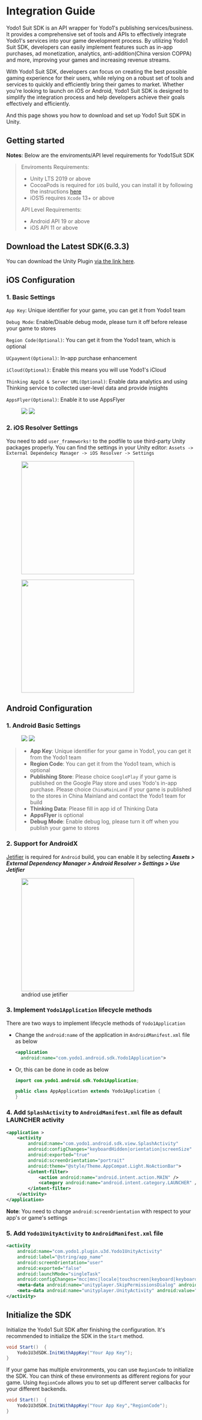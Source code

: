 # Integration Guide

Yodo1 Suit SDK is an API wrapper for Yodo1's publishing services/business. It provides a comprehensive set of tools and APIs to effectively integrate Yodo1's services into your game development process. By utilizing Yodo1 Suit SDK, developers can easily implement features such as in-app purchases, ad monetization, analytics, anti-addition(China version COPPA) and more, improving your games and increasing revenue streams.

With Yodo1 Suit SDK, developers can focus on creating the best possible gaming experience for their users, while relying on a robust set of tools and services to quickly and efficiently bring their games to market. Whether you're looking to launch on iOS or Android, Yodo1 Suit SDK is designed to simplify the integration process and help developers achieve their goals effectively and efficiently.

And this page shows you how to download and set up Yodo1 Suit SDK in Unity.

## Getting started

**Notes**: Below are the enviroments/API level requirements for Yodo1Suit SDK

> Enviroments Requirements:
>
> - Unity LTS 2019 or above
> - CocoaPods is required for `iOS` build, you can install it by following the instructions [here](https://guides.cocoapods.org/using/getting-started.html#getting-started)
> - iOS15 requires `Xcode` 13+ or above
>
> API Level Requirements:
>
> - Android API 19 or above
> - iOS API 11 or above

## Download the Latest SDK(6.3.3)

You can download the Unity Plugin [via the link here](https://bj-ali-opp-sdk-update.oss-cn-beijing.aliyuncs.com/Yodo1Sdk_OpenSuit/Yodo1-Suit-6.3.3.unitypackage).

## iOS Configuration

### 1. Basic Settings

`App Key`: Unique identifier for your game, you can get it from Yodo1 team

`Debug Mode`: Enable/Disable debug mode, please turn it off before release your game to stores

`Region Code(Optional)`: You can get it from the Yodo1 team, which is optional

`UCpayment(Optional)`: In-app purchase enhancement

`iCloud(Optional)`: Enable this means you will use Yodo1's iCloud

`Thinking AppId & Server URL(Optional)`: Enable data analytics and using Thinking service to collected user-level data and provide insights

`AppsFlyer(Optional)`: Enable it to use AppsFlyer
<!-- markdownlint-disable -->

<figure> 
	 <img src="/zh/assets/images/unity_ios.png">
    <img src="/zh/assets/images/unity_setting_0.png">
</figure>
<!-- markdownlint-restore -->

### 2. iOS Resolver Settings

You need to add `user_frameworks!` to the podfile to use third-party Unity packages properly.  You can find the settings in your Unity editor: `Assets -> External Dependency Manager -> iOS Resolver -> Settings`

<!-- markdownlint-disable -->

<figure> 
    <img src="/zh/assets/images/unity_setting_1.jpg" width="300"> 
</figure>
<figure> 
    <img src="/zh/assets/images/unity_setting_2.jpg" width="300"> 
</figure>

<!-- markdownlint-restore -->

## Android Configuration

### 1. Android Basic Settings

<!-- markdownlint-disable -->
<figure> 
	<img src="/zh/assets/images/unity_android.png">
    <img src="/zh/assets/images/unity_setting_3.png"> 
    <!-- <figcaption>Unity Settings</figcaption>  -->
</figure>

>* **App Key**: Unique identifier for your game in Yodo1, you can get it from the Yodo1 team
>* **Region Code**: You can get it from the Yodo1 team, which is optional
>* **Publishing Store**: Please choice `GooglePlay` if your game is published on the Google Play store and uses Yodo's in-app purchase. Please choice `ChinaMainLand` if your game is published to the stores in China Mainland and contact the Yodo1 team for build
>* **Thinking Data**: Please fill in app id of Thinking Data
>* **AppsFlyer** is optional
>* **Debug Mode**: Enable debug log, please turn it off when you publish your game to stores

### 2. Support for AndroidX

[Jetifier](https://developer.android.com/jetpack/androidx/releases/jetifier) is required for `Android` build, you can enable it by selecting ***Assets > External Dependency Manager > Android Resolver > Settings > Use Jetifier***

<!-- markdownlint-disable -->
<figure> 
    <img src="/zh/assets/images/andriod_use_jetifier.png" width="300"> 
    <figcaption>andriod use jetifier</figcaption> 
</figure>

### 3. Implement `Yodo1Application` lifecycle methods

There are two ways to implement lifecycle methods of `Yodo1Application`

* Change the `android:name` of the application in `AndroidManifest.xml` file as below
  
  ```xml
  <application
    android:name="com.yodo1.android.sdk.Yodo1Application">
  ```

* Or, this can be done in code as below
  
  ```java
  import com.yodo1.android.sdk.Yodo1Application;

  public class AppApplication extends Yodo1Application {
  }
  ```

### 4. Add `SplashActivity` to `AndroidManifest.xml` file as default LAUNCHER activity

  ```xml
  <application >
      <activity
          android:name="com.yodo1.android.sdk.view.SplashActivity"
          android:configChanges="keyboardHidden|orientation|screenSize"
          android:exported="true"
          android:screenOrientation="portrait"
          android:theme="@style/Theme.AppCompat.Light.NoActionBar">
          <intent-filter>
              <action android:name="android.intent.action.MAIN" />
              <category android:name="android.intent.category.LAUNCHER" />
          </intent-filter>
      </activity>
  </application>
  ```

**Note**: You need to change `android:screenOrientation` with respect to your app's or game's settings

### 5. Add `Yodo1UnityActivity` to `AndroidManifest.xml` file

  ```xml
  <activity
      android:name="com.yodo1.plugin.u3d.Yodo1UnityActivity"
      android:label="@string/app_name"
      android:screenOrientation="user"
      android:exported="false"
      android:launchMode="singleTask"
      android:configChanges="mcc|mnc|locale|touchscreen|keyboard|keyboardHidden|navigation|orientation|screenLayout|uiMode|screenSize|smallestScreenSize|fontScale">
      <meta-data android:name="unityplayer.SkipPermissionsDialog" android:value="true" />
      <meta-data android:name="unityplayer.UnityActivity" android:value="true" />
  </activity>
  ```

## Initialize the SDK

Initialize the Yodo1 Suit SDK after finishing the configuration. It's recommended to initialize the SDK in the `Start` method.

```c#
void Start()  {
    Yodo1U3dSDK.InitWithAppKey("Your App Key");
}
```

If your game has multiple environments, you can use `RegionCode` to initialize the SDK. You can think of these environments as different regions for your game. Using `RegionCode` allows you to set up different server callbacks for your different backends.

```c#
void Start()  {
    Yodo1U3dSDK.InitWithAppKey("Your App Key","RegionCode");
}
```
